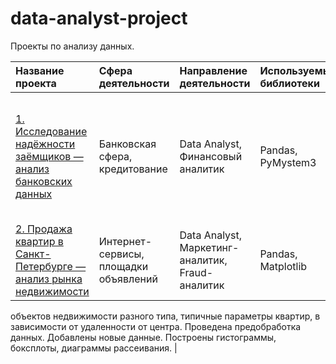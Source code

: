 # data-analyst-project
Проекты по анализу данных.

| Название проекта | Сфера деятельности | Направление деятельности | Используемые библиотеки | Описание | 
| :-------------------- | :-------------------- | :-------------------- | :-------------------- | :-------------------- |
|[1. Исследование надёжности заёмщиков — анализ банковских данных](credit_scoring/credit_scoring.ipynb)| Банковская сфера, кредитование | Data Analyst, Финансовый аналитик | Pandas, PyMystem3 | На основе статистики о платёжеспособности клиентов исследовать влияет ли семейное положение и количество детей клиента на факт возврата кредита в срок. |
|[2. Продажа квартир в Санкт-Петербурге — анализ рынка недвижимости](credit_scoring/credit_scoring.ipynb)| Интернет-сервисы, площадки объявлений | Data Analyst, Маркетинг-аналитик, Fraud-аналитик | Pandas, Matplotlib | На основе данных сервиса Яндекс.Недвижимость определена рыночная стоимость
объектов недвижимости разного типа, типичные параметры квартир, в зависимости от
удаленности от центра. Проведена предобработка данных. Добавлены новые данные.
Построены гистограммы, боксплоты, диаграммы рассеивания. |
